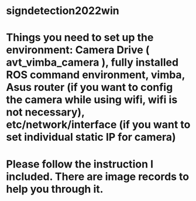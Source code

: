 # signdetection2022win
# Things you need to set up the environment: Camera Drive ( avt_vimba_camera ), fully installed ROS command environment, vimba, Asus router (if you want to config the camera while using wifi, wifi is not necessary), etc/network/interface (if you want to set individual static IP for camera)
# Please follow the instruction I included. There are image records to help you through it. 
